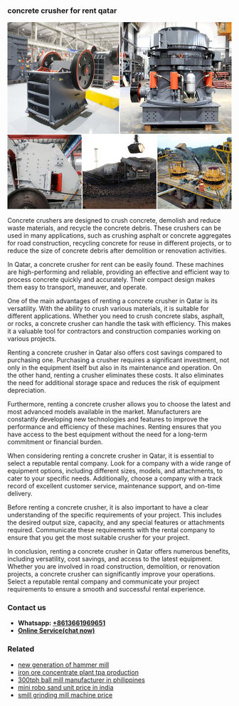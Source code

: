 <h3>concrete crusher for rent qatar</h3><img src='1708589322.jpg' alt=''><p>Concrete crushers are designed to crush concrete, demolish and reduce waste materials, and recycle the concrete debris. These crushers can be used in many applications, such as crushing asphalt or concrete aggregates for road construction, recycling concrete for reuse in different projects, or to reduce the size of concrete debris after demolition or renovation activities.</p><p>In Qatar, a concrete crusher for rent can be easily found. These machines are high-performing and reliable, providing an effective and efficient way to process concrete quickly and accurately. Their compact design makes them easy to transport, maneuver, and operate.</p><p>One of the main advantages of renting a concrete crusher in Qatar is its versatility. With the ability to crush various materials, it is suitable for different applications. Whether you need to crush concrete slabs, asphalt, or rocks, a concrete crusher can handle the task with efficiency. This makes it a valuable tool for contractors and construction companies working on various projects.</p><p>Renting a concrete crusher in Qatar also offers cost savings compared to purchasing one. Purchasing a crusher requires a significant investment, not only in the equipment itself but also in its maintenance and operation. On the other hand, renting a crusher eliminates these costs. It also eliminates the need for additional storage space and reduces the risk of equipment depreciation.</p><p>Furthermore, renting a concrete crusher allows you to choose the latest and most advanced models available in the market. Manufacturers are constantly developing new technologies and features to improve the performance and efficiency of these machines. Renting ensures that you have access to the best equipment without the need for a long-term commitment or financial burden.</p><p>When considering renting a concrete crusher in Qatar, it is essential to select a reputable rental company. Look for a company with a wide range of equipment options, including different sizes, models, and attachments, to cater to your specific needs. Additionally, choose a company with a track record of excellent customer service, maintenance support, and on-time delivery.</p><p>Before renting a concrete crusher, it is also important to have a clear understanding of the specific requirements of your project. This includes the desired output size, capacity, and any special features or attachments required. Communicate these requirements with the rental company to ensure that you get the most suitable crusher for your project.</p><p>In conclusion, renting a concrete crusher in Qatar offers numerous benefits, including versatility, cost savings, and access to the latest equipment. Whether you are involved in road construction, demolition, or renovation projects, a concrete crusher can significantly improve your operations. Select a reputable rental company and communicate your project requirements to ensure a smooth and successful rental experience.</p><h3>Contact us</h3><ul><li><strong>Whatsapp:&nbsp;<a href="https://wa.me/8613661969651">+8613661969651</a></strong></li><li><a href="https://swt.shibang-china.com/?git&amp;zhl&amp;concrete crusher for rent qatar"><strong>Online Service(chat now)</strong></a></li></ul><h3>Related</h3><ul><li><a href='new generation of hammer mill.md'>new generation of hammer mill</a></li><li><a href='iron ore concentrate plant tpa production.md'>iron ore concentrate plant tpa production</a></li><li><a href='300tph ball mill manufacturer in philippines.md'>300tph ball mill manufacturer in philippines</a></li><li><a href='mini robo sand unit price in india.md'>mini robo sand unit price in india</a></li><li><a href='smill grinding mill machine price.md'>smill grinding mill machine price</a></li></ul>